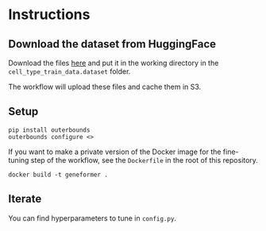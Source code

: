 # Instructions

## Download the dataset from HuggingFace
Download the files [here](https://huggingface.co/datasets/ctheodoris/Genecorpus-30M/tree/main/example_input_files/cell_classification/cell_type_annotation/cell_type_train_data.dataset) and put it in the working directory in the `cell_type_train_data.dataset` folder.

The workflow will upload these files and cache them in S3. 

## Setup
```
pip install outerbounds
outerbounds configure <>
```

If you want to make a private version of the Docker image for the fine-tuning step of the workflow, see the `Dockerfile` in the root of this repository. 

```
docker build -t geneformer .
```

## Iterate
You can find hyperparameters to tune in `config.py`. 
